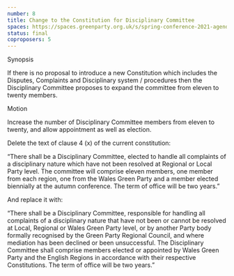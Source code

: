 ```yaml
---
number: 8
title: Change to the Constitution for Disciplinary Committee
spaces: https://spaces.greenparty.org.uk/s/spring-conference-2021-agenda-forum2/?contentId=77986
status: final
coproposers: 5
---
```

Synopsis


If there is no proposal to introduce a new Constitution which includes the Disputes, Complaints and Disciplinary system / procedures then the Disciplinary Committee proposes to expand the committee from eleven to twenty members.


Motion


Increase the number of Disciplinary Committee members from eleven to twenty, and allow appointment as well as election.


Delete the text of clause 4 (x) of the current constitution:


“There shall be a Disciplinary Committee, elected to handle all complaints of a disciplinary nature which have not been resolved at Regional or Local Party level. The committee will comprise eleven members, one member from each region, one from the Wales Green Party and a member elected biennially at the autumn conference. The term of office will be two years.”


And replace it with:


“There shall be a Disciplinary Committee, responsible for handling all complaints of a disciplinary nature that have not been or cannot be resolved at Local, Regional or Wales Green Party level, or by another Party body formally recognised by the Green Party Regional Council, and where mediation has been declined or been unsuccessful. The Disciplinary Committee shall comprise members elected or appointed by Wales Green Party and the English Regions in accordance with their respective Constitutions. The term of office will be two years.”
